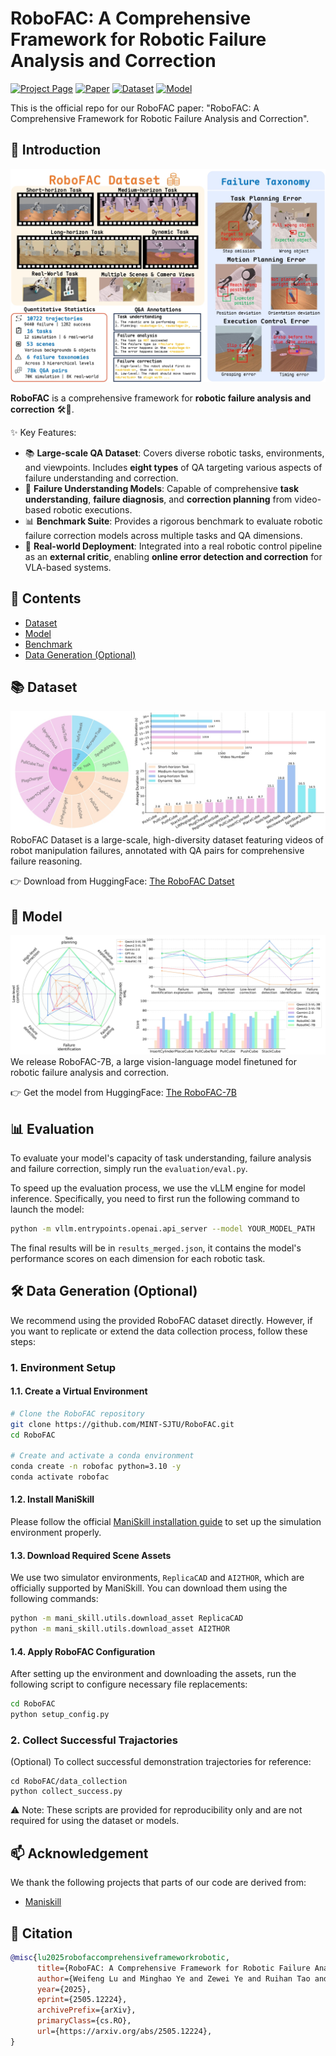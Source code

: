 # RoboFAC: A Comprehensive Framework for Robotic Failure Analysis and Correction

[![Project Page](https://img.shields.io/badge/Project-Page-blue)]() 
[![Paper](https://img.shields.io/badge/Paper-PDF-red)](https://arxiv.org/abs/2505.12224)
[![Dataset](https://img.shields.io/badge/Dataset-Huggingface-green)](https://huggingface.co/datasets/MINT-SJTU/RoboFAC-dataset)
[![Model](https://img.shields.io/badge/Model-Huggingface-yellow)](https://huggingface.co/MINT-SJTU/RoboFAC-7B)

This is the official repo for our RoboFAC paper: "RoboFAC: A Comprehensive Framework for Robotic Failure Analysis and Correction".

## 🚀 Introduction

![Overview](./assets/overview.jpg)

**RoboFAC** is a comprehensive framework for **robotic failure analysis and correction** 🛠️🤖.

✨ Key Features:

* 📚 **Large-scale QA Dataset**: Covers diverse robotic tasks, environments, and viewpoints. Includes **eight types** of QA targeting various aspects of failure understanding and correction.
* 🧠 **Failure Understanding Models**: Capable of comprehensive **task understanding**, **failure diagnosis**, and **correction planning** from video-based robotic executions.
* 📊 **Benchmark Suite**: Provides a rigorous benchmark to evaluate robotic failure correction models across multiple tasks and QA dimensions.
* 🤖 **Real-world Deployment**: Integrated into a real robotic control pipeline as an **external critic**, enabling **online error detection and correction** for VLA-based systems.

## 📃 Contents

- [Dataset](#dataset)
- [Model](#models)
- [Benchmark](#benchmark)
- [Data Generation (Optional)](#data-generation)

## 📚 Dataset
![Dataset](./assets/dataset.jpg)
RoboFAC Dataset is a large-scale, high-diversity dataset featuring videos of robot manipulation failures, annotated with QA pairs for comprehensive failure reasoning.

👉 Download from HuggingFace: [The RoboFAC Datset](https://huggingface.co/datasets/MINT-SJTU/RoboFAC-dataset)

## 🧠 Model  
![Model result](./assets/result.jpg)
We release RoboFAC-7B, a large vision-language model finetuned for robotic failure analysis and correction.

👉 Get the model from HuggingFace: [The RoboFAC-7B](https://huggingface.co/MINT-SJTU/RoboFAC-7B)

## 📊 Evaluation
To evaluate your model's capacity of task understanding, failure analysis and failure correction, simply run the `evaluation/eval.py`.

To speed up the evaluation process, we use the vLLM engine for model inference. Specifically, you need to first run the following command to launch the model:
```bash
python -m vllm.entrypoints.openai.api_server --model YOUR_MODEL_PATH
```
The final results will be in `results_merged.json`, it contains the model's performance scores on each dimension for each robotic task.

## 🛠️ Data Generation (Optional)
We recommend using the provided RoboFAC dataset directly. However, if you want to replicate or extend the data collection process, follow these steps:
### 1. Environment Setup

#### 1.1. Create a Virtual Environment

```bash
# Clone the RoboFAC repository
git clone https://github.com/MINT-SJTU/RoboFAC.git
cd RoboFAC

# Create and activate a conda environment
conda create -n robofac python=3.10 -y
conda activate robofac
```

#### 1.2. Install ManiSkill

Please follow the official [ManiSkill installation guide](https://github.com/haosulab/ManiSkill?tab=readme-ov-file#installation) to set up the simulation environment properly.

#### 1.3. Download Required Scene Assets

We use two simulator environments, `ReplicaCAD` and `AI2THOR`, which are officially supported by ManiSkill. You can download them using the following commands:

```bash
python -m mani_skill.utils.download_asset ReplicaCAD
python -m mani_skill.utils.download_asset AI2THOR
```

#### 1.4. Apply RoboFAC Configuration

After setting up the environment and downloading the assets, run the following script to configure necessary file replacements:

```bash
cd RoboFAC
python setup_config.py
```

### 2. Collect Successful Trajactories
(Optional) To collect successful demonstration trajectories for reference:
```
cd RoboFAC/data_collection
python collect_success.py
```
⚠️ Note: These scripts are provided for reproducibility only and are not required for using the dataset or models.

## 📫 Acknowledgement

We thank the following projects that parts of our code are derived from:

- [Maniskill](https://github.com/haosulab/ManiSkill)

## 🔗 Citation

```bibtex
@misc{lu2025robofaccomprehensiveframeworkrobotic,
      title={RoboFAC: A Comprehensive Framework for Robotic Failure Analysis and Correction}, 
      author={Weifeng Lu and Minghao Ye and Zewei Ye and Ruihan Tao and Shuo Yang and Bo Zhao},
      year={2025},
      eprint={2505.12224},
      archivePrefix={arXiv},
      primaryClass={cs.RO},
      url={https://arxiv.org/abs/2505.12224}, 
}
```
